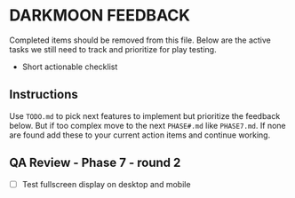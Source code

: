 # DARKMOON FEEDBACK

Completed items should be removed from this file. Below are the active tasks we still need to track and prioritize for play testing.

- Short actionable checklist

## Instructions

Use `TODO.md` to pick next features to implement but prioritize the feedback below. But if too complex move to the next `PHASE#.md` like `PHASE7.md`. If none are found add these to your current action items and continue working.

## QA Review - Phase 7 - round 2

- [ ] Test fullscreen display on desktop and mobile
